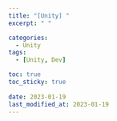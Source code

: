 ```yaml
---
title: "[Unity] "
excerpt: " "

categories:
  - Unity
tags:
  - [Unity, Dev]

toc: true
toc_sticky: true
 
date: 2023-01-19
last_modified_at: 2023-01-19
---
```


# 